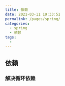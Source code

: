 ```yaml
---
title: 依赖
date: 2021-03-11 19:33:51
permalink: /pages/spring/
categories:
  - spring
  - 依赖
tags:
  - 
---
```

## 依赖

### 解决循环依赖

